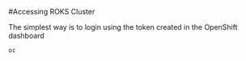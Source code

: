 #Accessing ROKS Cluster

The simplest way is to login using the token created in the OpenShift dashboard

	oc 

